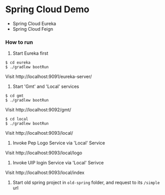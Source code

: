 Spring Cloud Demo
=================

* Spring Cloud Eureka
* Spring Cloud Feign

### How to run

1. Start Eureka first

  ```
  $ cd eureka
  $ ./gradlew bootRun
  ```

  Visit http://localhost:9091/eureka-server/

1. Start 'Gmt' and 'Local' services

  ```
  $ cd gmt
  $ ./gradlew bootRun
  ```

  Visit http://localhost:9092/gmt/

  ```
  $ cd local
  $ ./gradlew bootRun
  ```

  Visit http://localhost:9093/local/

1. Invoke Pep Logo Service via 'Local' Service

  Visit http://localhost:9093/local/logo

1. Invoke UIP login Service via 'Local' Serivce

  Visit http://localhost:9093/local/index

1. Start old spring project in `old-spring` folder, and request to its `/simple` url
